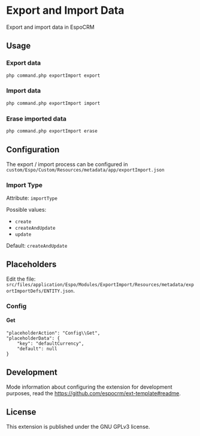 # Export and Import Data

Export and import data in EspoCRM

## Usage

### Export data

```bash
php command.php exportImport export
```

### Import data

```bash
php command.php exportImport import
```

### Erase imported data

```bash
php command.php exportImport erase
```

## Configuration

The export / import process can be configured in `custom/Espo/Custom/Resources/metadata/app/exportImport.json`

### Import Type

Attribute: `importType`

Possible values:

- `create`
- `createAndUpdate`
- `update`

Default: `createAndUpdate`

####

## Placeholders

Edit the file: `src/files/application/Espo/Modules/ExportImport/Resources/metadata/exportImportDefs/ENTITY.json`.

### Config

#### Get

```
"placeholderAction": "Config\\Get",
"placeholderData": {
    "key": "defaultCurrency",
    "default": null
}
```

## Development

Mode information about configuring the extension for development purposes, read the https://github.com/espocrm/ext-template#readme.

## License

This extension is published under the GNU GPLv3 license.
